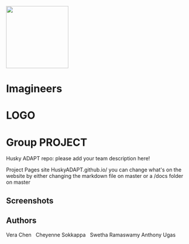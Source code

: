 <img src="https://lh3.googleusercontent.com/eyXOgLJMCtC35CDuz_1HQ22yfAtivYTJFYS2r2FMwtIbTZ9MoFWXfo2Y4yiqlLadqmKcXukSCs3I6nWdKyxSlXvrDnZzDy4Z0OvZ=w1652-h881-rw" width="170">

# Imagineers 


# LOGO

# Group PROJECT 
Husky ADAPT repo: please add your team description here!

Project Pages site HuskyADAPT.github.io/<GroupName>	
you can change what's on the website by either changing the markdown file on master or a /docs folder on master


## Screenshots

## Authors
Vera Chen    Cheyenne Sokkappa    Swetha Ramaswamy    Anthony Ugas 
